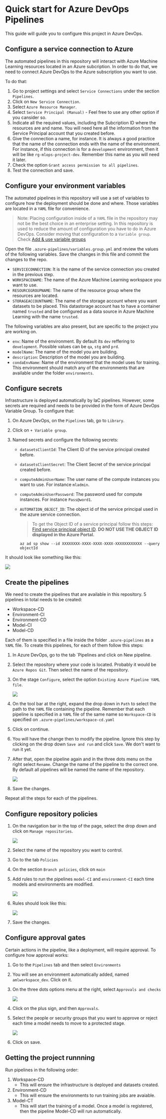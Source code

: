 # Quick start for Azure DevOps Pipelines

This guide will guide you to configure this project in Azure DevOps.

## Configure a service connection to Azure

The automated pipelines in this repository will interact with Azure Machine Learning resources located in an Azure subcription. In order to do that, we need to connect Azure DevOps to the Azure subscription you want to use.

To do that:
1. Go to project settings and select `Service Connections` under the section `Pipelines`.
2. Click on `New Service Connection`.
3. Select `Azure Resource Manager`.
4. Select `Service Principal (Manual)` - Feel free to use any other option if you cansider so.
5. Indicate all the required values, including the Subcription ID where the resources are and name. You will need here all the information from the Service Principal account that you created before.
6. Give the connection a name, for instance. It is always a good practice that the name of the connection ends with the name of the environment. For instance, if this connection is for a `development` environment, then it will be like `rg-mlops-project-dev`. Remember this name as you will need it later. 
7. Check the option `Grant access permission to all pipelines`.
8. Test the connection and save.

## Configure your environment variables

The automated pipelines in this repository will use a set of variables to configure how the deployment should be done and where. Those variables are located in a `YAML` file for convenience.

> Note: Placing configuration inside of a `YAML` file in the repository may not be the best choice in an enterprise setting. In this repository is used to reduce the amount of configuration you have to do in Azure DevOps. Consider moving that configuration to a `Variable group`. Check [Add & use variable groups](https://docs.microsoft.com/en-us/azure/devops/pipelines/library/variable-groups?view=azure-devops&tabs=classic)

Open the file `.azure-pipelines/variables.group.yml` and review the values of the following variables. Save the changes in this file and commit the changes to the repo.

- `SERVICECONNECTION`: It is the name of the service connection you created in the previous step.
- `WORKSPACENAME`: The name of the Azure Machine Learning workspace you want to use.
- `RESOURCEGROUPNAME`: The name of the resource group where the resources are located.
- `STORAGEACCOUNTNAME`: The name of the storage account where you want datasets to be placed. This datastorage account has to have a container named `trusted` and be configured as a data source in Azure Machine Learning with the name `trusted`.

The following variables are also present, but are specific to the project you are working on.

- `env`: Name of the environment. By default its `dev` reffering to `development`. Possible values can be `qa`, `stg` and `prd`.
- `modelName`: The name of the model you are building. 
- `description`: Description of the model you are building.
- `condaEnvName`: Name of the environment that the model uses for training. This environment should match any of the environments that are available under the folder `environments`.

## Configure secrets

Infrastructure is deployed automatically by IaC pipelines. However, some secrets are required and needs to be provided in the form of Azure DevOps Variable Group. To configure that:

1. On Azure DevOps, on the `Pipelines` tab, go to `Library`.
2. Click on `+ Variable group`.
3. Named secrets and configure the following secrets:

    - `datasetsClientId`: The Client ID of the service principal created before.
    - `datasetsClientSecret`: The Client Secret of the service principal created before.
    - `computeAdminUserName`: The user name of the compute instances you want to use. For instance `mladmin`.
    - `computeAdminUserPassword`: The password used for compute instances. For instance `Pass@word1`.
    - `AUTOMATION_OBJECT_ID`: The object id of the service principal used in the azure service connection.

        > To get the Object ID of a service principal follow this steps: [Find service principal object ID](https://docs.microsoft.com/en-us/azure/healthcare-apis/azure-api-for-fhir/find-identity-object-ids#find-service-principal-object-id). **DO NOT USE THE OBJECT ID displayed in the Azure Portal.**

        `az ad sp show --id XXXXXXXX-XXXX-XXXX-XXXX-XXXXXXXXXXXX --query objectId`

It should look like something like this:

![](assets/devops-secrets.png)


## Create the pipelines

We need to create the pipelines that are available in this repository. 5 pipelines in total needs to be created:

 * Workspace-CD
 * Environment-CI
 * Environment-CD
 * Model-CI
 * Model-CD

Each of them is specified in a file inside the folder `.azure-pipelines` as a `YAML` file. To create this pipelines, for each of them follow this steps:

1. In Azure DevOps, go to the tab `Pipelines and click on New pipeline.
2. Select the repository where your code is located. Probably it would be `Azure Repos Git`. Then select the name of the repository.
3. On the stage `Configure`, select the option `Existing Azure Pipeline YAML file`.

    ![](assets/pipelines-add-existing.png)

4. On the tool bar at the right, expand the drop down in `Path` to select the path to the `YAML` file containing the pipeline. Remember that each pipeline is specified in a `YAML` file of the same name so `Workspace-CD` is specified on `.azure-pipelines/workspace-cd.yaml`
5. Click on continue.
6. You will have the change then to modify the pipeline. Ignore this step by clicking on the drop down `Save and run` and click `Save`. We don't want to run it yet.
7. After that, open the pipeline again and in the three dots menu on the right select `Rename`. Change the name of the pipeline to the correct one. By default all pipelines will be named the name of the repository.

    ![](assets/pipelines-add-rename.png)

8. Save the changes.

Repeat all the steps for each of the pipelines.

## Configure repository policies

1. On the navigation bar in the top of the page, select the drop down and click on `Manage repositories`.

    ![](assets/repo-manage.png)

2. Select the name of the repository you want to control.
3. Go to the tab `Policies`
4. On the section `Branch policies`, click on `main`
5. Add rules to run the pipelines `model-CI` and `environment-CI` each time models and environments are modified. 

    ![](assets/repo-manage-main-rule.png)

6. Rules should look like this:

    ![](assets/repo-manage-main-rules.png)

7. Save the changes.


## Configure approval gates

Certain actions in the pipeline, like a deployment, will require approval. To configure how approval works:

1. Go to the `Pipelines` tab and then select `Environments`
2. You will see an environment automatically added, named `amlworkspace_dev`. Click on it.
3. On the three dots options menu at the right, select `Approvals and checks`

    ![](assets/environments-approvals.png)

4. Click on the plus sign, and then `Approvals`.
5. Select the people or security groups that you want to approve or reject each time a model needs to move to a protected stage. 

    ![](assets/environments-approvals-text.png)
6. Click on save.


## Getting the project runnning

Run pipelines in the following order:

1. Workspace-CD
    - This will ensure the infrastructure is deployed and datasets created.
2. Environment-CD
    - This will ensure the environments to run training jobs are avaiable.
3. Model-CT
    - This will start the training of a model. Once a model is registered, then the pipeline Model-CD will run automatically.